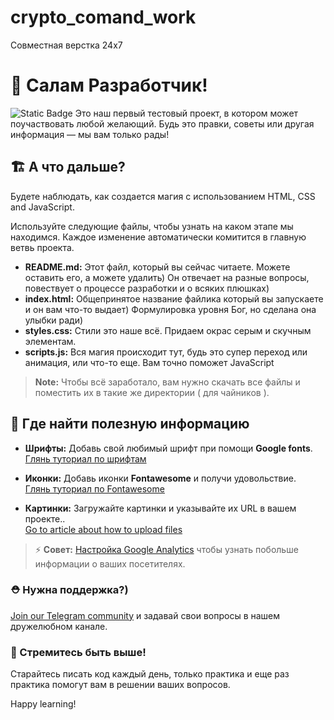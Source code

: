 # crypto_comand_work
Совместная верстка 24х7

# 👋 Салам Разработчик!
<img alt="Static Badge" src="https://img.shields.io/badge/shakhzod-fido_biznes-blue">
Это наш первый тестовый проект, в котором может поучаствовать любой желающий. Будь это правки, советы или другая информация — мы вам только рады!


## 🏗 А что дальше?

Будете наблюдать, как создается магия с использованием HTML, CSS and JavaScript. 

Используйте следующие файлы, чтобы узнать на каком этапе мы находимся. Каждое  изменение автоматически комитится в главную ветвь проекта.

- **README.md:** Этот файл, который вы сейчас читаете. Можете оставить его, а можете удалить) Он отвечает на разные вопросы, повествует о процессе разработки и о всяких плюшках)
- **index.html:** Общепринятое название файлика который вы запускаете и он вам что-то выдает) Формулировка уровня Бог, но сделана она улыбки ради)
- **styles.css:** Стили это наше всё. Придаем окрас серым и скучным элементам. 
- **scripts.js:** Вся магия происходит тут, будь это супер переход или анимация, или что-то еще. Вам точно поможет JavaScript

> **Note:** Чтобы всё заработало, вам нужно скачать все файлы и поместить их в такие же директории ( для чайников ).


## 🎨 Где найти полезную информацию

- **Шрифты:** Добавь свой любимый шрифт при помощи **Google fonts**.  
	[Глянь туториал по шрифтам](https://www.w3schools.com/w3css/w3css_fonts_google.asp)

- **Иконки:** Добавь иконки **Fontawesome** и получи удовольствие.  
	[Глянь туториал по Fontawesome](https://www.w3schools.com/icons/fontawesome5_intro.asp)

- **Картинки:** Загружайте картинки и указывайте их URL в вашем проекте..  
	[Go to article about how to upload files](https://support.w3schools.com/hc/en-gb/articles/4410414928017)

> ⚡️ **Совет:** [Настройка Google Analytics](https://www.w3schools.com/howto/howto_google_analytics.asp) чтобы узнать побольше информации о ваших посетителях.
	

### ⛑ Нужна поддержка?)
[Join our Telegram community](https://**************) и задавай свои вопросы в нашем дружелюбном канале.


### 🚀 Стремитесь быть выше!
Старайтесь писать код каждый день, только практика и еще раз практика помогут вам в решении ваших вопросов.


Happy learning!
